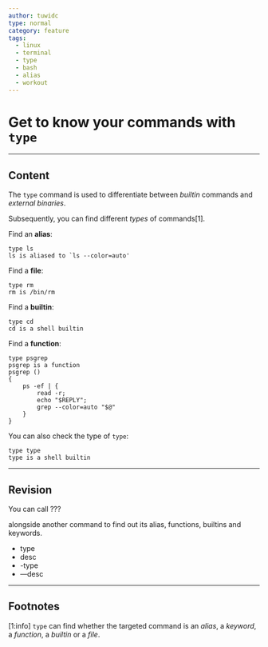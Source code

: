 ```yaml
---
author: tuwidc
type: normal
category: feature
tags:
  - linux
  - terminal
  - type
  - bash
  - alias
  - workout
---
```


# Get to know your commands with `type`


---

## Content

The `type` command is used to differentiate between *builtin* commands and *external binaries*.

Subsequently, you can find different *types* of commands[1].

Find an **alias**:

```plain-text
type ls
ls is aliased to `ls --color=auto'
```

Find a **file**:

```plain-text
type rm
rm is /bin/rm
```

Find a **builtin**:

```plain-text
type cd
cd is a shell builtin
```

Find a **function**:

```plain-text
type psgrep
psgrep is a function
psgrep () 
{ 
    ps -ef | { 
        read -r;
        echo "$REPLY";
        grep --color=auto "$@"
    }
}
```

You can also check the type of `type`:

```plain-text
type type
type is a shell builtin
```


---

## Revision

You can call ??? 

alongside another command to find out its alias, functions, builtins and keywords.

- type
- desc
- -type
- —desc


---

## Footnotes

[1:info]
`type` can find whether the targeted command is an *alias*, a *keyword*, a *function*, a *builtin* or a *file*.
